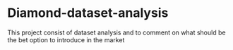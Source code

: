 # Diamond-dataset-analysis

This project consist of dataset analysis and to comment on what should be the bet option to introduce in the market
